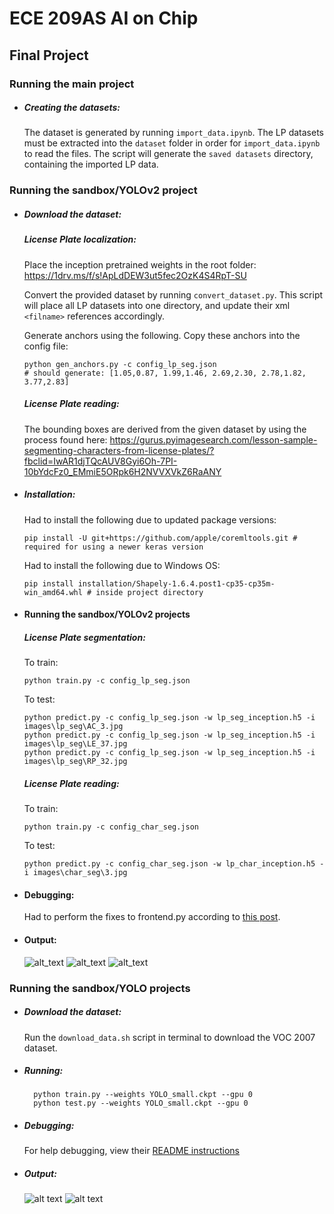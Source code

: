 # ECE 209AS AI on Chip

## Final Project

### Running the main project

* ##### Creating the datasets:

    The dataset is generated by running `import_data.ipynb`.
    The LP datasets must be extracted into the `dataset` folder in order for `import_data.ipynb` to read the files.
    The script will generate the `saved datasets` directory, containing the imported LP data.
    

### Running the sandbox/YOLOv2 project

* ##### Download the dataset:

    ##### License Plate localization:
    Place the inception pretrained weights in the root folder:
    https://1drv.ms/f/s!ApLdDEW3ut5fec2OzK4S4RpT-SU
    
    Convert the provided dataset by running `convert_dataset.py`. This script will place all LP datasets into one directory, and update their xml `<filname>` references accordingly.
    
    Generate anchors using the following. Copy these anchors into the config file:
    ```
    python gen_anchors.py -c config_lp_seg.json
    # should generate: [1.05,0.87, 1.99,1.46, 2.69,2.30, 2.78,1.82, 3.77,2.83]
    ```
    
    ##### License Plate reading:
    The bounding boxes are derived from the given dataset by using the process found here:
    https://gurus.pyimagesearch.com/lesson-sample-segmenting-characters-from-license-plates/?fbclid=IwAR1djTQcAUV8Gyi6Oh-7PI-10bYdcFz0_EMmiE5ORpk6H2NVVXVkZ6RaANY
    
* ##### Installation:

    Had to install the following due to updated package versions:
    ```
    pip install -U git+https://github.com/apple/coremltools.git # required for using a newer keras version
    ```
    
    Had to install the following due to Windows OS:
    ```
    pip install installation/Shapely-1.6.4.post1-cp35-cp35m-win_amd64.whl # inside project directory
    ```
    
* #### Running the sandbox/YOLOv2 projects

    ##### License Plate segmentation:

    To train:
    ```
    python train.py -c config_lp_seg.json
    ```

    To test:
    ```
    python predict.py -c config_lp_seg.json -w lp_seg_inception.h5 -i images\lp_seg\AC_3.jpg
    python predict.py -c config_lp_seg.json -w lp_seg_inception.h5 -i images\lp_seg\LE_37.jpg
    python predict.py -c config_lp_seg.json -w lp_seg_inception.h5 -i images\lp_seg\RP_32.jpg
    ```

    ##### License Plate reading:

    To train:
    ```
    python train.py -c config_char_seg.json
    ```

    To test:
    ```
    python predict.py -c config_char_seg.json -w lp_char_inception.h5 -i images\char_seg\3.jpg
    ```
    
* #### Debugging:

    Had to perform the fixes to frontend.py according to [this post](https://github.com/experiencor/keras-yolo2/issues/358).
    

* #### Output:

    ![alt_text](https://github.com/jzharris/AIonChip_HOZ/blob/master/sandbox/YOLOv2/keras-yolo2/images/lp_seg/AC_3_detected.jpg)
    ![alt_text](https://github.com/jzharris/AIonChip_HOZ/blob/master/sandbox/YOLOv2/keras-yolo2/images/lp_seg/LE_37_detected.jpg)
    ![alt_text](https://github.com/jzharris/AIonChip_HOZ/blob/master/sandbox/YOLOv2/keras-yolo2/images/lp_seg/RP_32_detected.jpg)


### Running the sandbox/YOLO projects

* ##### Download the dataset:

    Run the `download_data.sh` script in terminal to download the VOC 2007 dataset.
    
* ##### Running:

        python train.py --weights YOLO_small.ckpt --gpu 0
        python test.py --weights YOLO_small.ckpt --gpu 0
    
* ##### Debugging:

    For help debugging, view their [README instructions](https://github.com/jzharris/AIonChip_HOZ/blob/master/sandbox/YOLO/yolo_tensorflow/README.md)
    
* ##### Output:

    ![alt text](https://github.com/jzharris/AIonChip_HOZ/blob/master/sandbox/YOLO/yolo_tensorflow/out/cats.png)
    ![alt text](https://github.com/jzharris/AIonChip_HOZ/blob/master/sandbox/YOLO/yolo_tensorflow/out/person.png)
